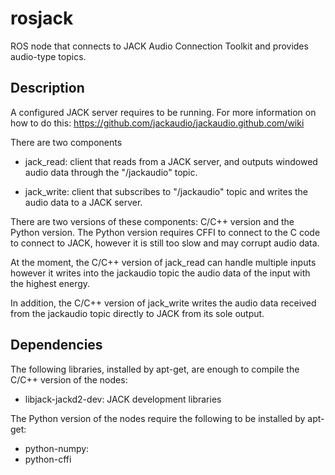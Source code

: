 # rosjack
ROS node that connects to JACK Audio Connection Toolkit and provides audio-type topics.

## Description
A configured JACK server requires to be running. For more information on how to do this: https://github.com/jackaudio/jackaudio.github.com/wiki

There are two components

* jack_read: client that reads from a JACK server, and outputs windowed audio data through the "/jackaudio" topic.

* jack_write: client that subscribes to "/jackaudio" topic and writes the audio data to a JACK server.

There are two versions of these components: C/C++ version and the Python version. The Python version requires CFFI to connect to the C code to connect to JACK, however it is still too slow and may corrupt audio data.

At the moment, the C/C++ version of jack_read can handle multiple inputs however it writes into the jackaudio topic the audio data of the input with the highest energy.

In addition, the C/C++ version of jack_write writes the audio data received from the jackaudio topic directly to JACK from its sole output.

## Dependencies
The following libraries, installed by apt-get, are enough to compile the C/C++ version of the nodes:
* libjack-jackd2-dev: JACK development libraries

The Python version of the nodes require the following to be installed by apt-get:
* python-numpy:
* python-cffi


